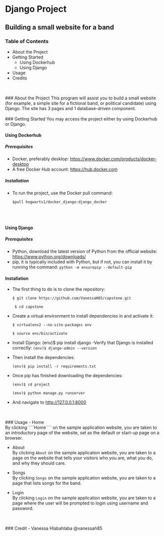 # Django Project 
## Building a small website for a band

### Table of Contents
- About the Project
- Getting Started
  - Using Dockerhub
  - Using Django
- Usage
- Credits
<br  />
<br  />
### About the Project
This program will assist you to build a small website (for example, a simple site for a fictional band, or political candidate) using Django.  The site has 3 pages and 1 database-driven component.
<br  />
<br  />
### Getting Started
You may access the project either by using Dockerhub or Django.

#### Using Dockerhub
##### Prerequisites
- Docker, preferably desktop: 
https://www.docker.com/products/docker-desktop
- A free Docker Hub account:
https://hub.docker.com 

##### Installation
- To run the project, use the Docker pull command:

  ```` $pull hogwarts1/docker_django:django_docker ````
<br  />
<br  />

#### Using Django
##### Prerequisites
- Python, download the latest version of Python from the official website: https://www.python.org/downloads/
- pip, it is typically included with Python, but if not, you can install it by running the command: ````python -m ensurepip --default-pip ````

#### Installation
- The first thing to do is to clone the repository:

    ```$ git clone https://github.com/VanessaH85/capstone.git```

     ``` $ cd capstone```

- Create a virtual environment to install dependencies in and activate it:

  `````$ virtualenv2 --no-site-packages env`````

  `````$ source env/bin/activate`````

- Install Django:
(env)$ pip install django 
-Verify that Django is installed correctly:
```(env)$ django-admin --version``` 

- Then install the dependencies:

  ```(env)$ pip install -r requirements.txt```

- Once pip has finished downloading the dependencies:
 
  ```(env)$ cd project```

  ```(env)$ python manage.py runserver```
   
- And navigate to http://127.0.0.1:8000
<br  />
<br  />
### Usage
- Home <br />
By clicking ````Home```` on the sample application website, you are taken to an introductory page of the website, set as the default or start-up page on a browser.

- About <br />
By clicking ```About``` on the sample application website, you are taken to a page on the website that tells your visitors who you are, what you do, and why they should care.

- Songs <br />
By clicking ```Songs``` on the sample application website, you are taken to a page that lists songs for the band.

- Login <br />
By clicking ```Login``` on the sample application website, you are taken to a page where the user will be prompted to login using username and password.
<br  />
<br  />
### Credit
- Vanessa Hlabahlaba @vanessah85

